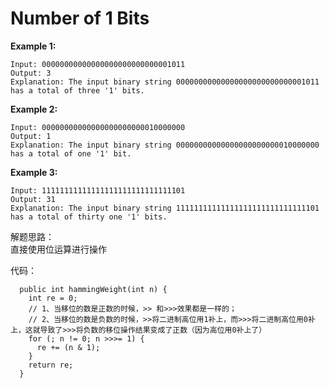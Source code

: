 # Number of 1 Bits



**Example 1:**

```text
Input: 00000000000000000000000000001011
Output: 3
Explanation: The input binary string 00000000000000000000000000001011 has a total of three '1' bits.
```

**Example 2:**

```text
Input: 00000000000000000000000010000000
Output: 1
Explanation: The input binary string 00000000000000000000000010000000 has a total of one '1' bit.
```

**Example 3:**

```text
Input: 11111111111111111111111111111101
Output: 31
Explanation: The input binary string 11111111111111111111111111111101 has a total of thirty one '1' bits.
```

解题思路：  
直接使用位运算进行操作

代码：

```text
  public int hammingWeight(int n) {
    int re = 0;
    // 1、当移位的数是正数的时候，>> 和>>>效果都是一样的；
    // 2、当移位的数是负数的时候，>>将二进制高位用1补上，而>>>将二进制高位用0补上，这就导致了>>>将负数的移位操作结果变成了正数（因为高位用0补上了）
    for (; n != 0; n >>>= 1) {
      re += (n & 1);
    }
    return re;
  }
```

